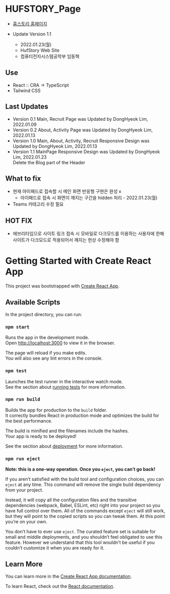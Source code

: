 # HUFSTORY_Page

- [훕스토리 홈페이지](https://hufstory.github.io "Hufstory HomePage")

- Update Version 1.1
    - 2022.01.23(월)
    - HufStory Web Site
    - 컴퓨터전자시스템공학부 임동혁
    
## Use
- React :: CRA -> TypeScript
- Tailwind CSS    

## Last Updates
- Version 0.1 Main, Recruit Page was Updated by DongHyeok Lim, 2022.01.09
- Version 0.2 About, Activity Page was Updated by DongHyeok Lim, 2022.01.13
- Version 1.0 Main, About, Activity, Recruit Responsive Design was Updated by DongHyeok Lim, 2022.01.13
- Version 1.1 MainPage Responsive Design was Updated by DongHyeok Lim, 2022.01.23  
    Delete the Blog part of the Header

## What to fix
- 현재 아이패드로 접속할 시 메인 화면 반응형 구현은 완성 x
    - 아이패드로 접속 시 화면이 깨지는 구간을 hidden 처리 - 2022.01.23(월)
- Teams 카테고리 수정 필요

## HOT FIX
- 에브리타임으로 사이트 링크 접속 시 모바일로 다크모드를 이용하는 사용자에 한해  
사이트가 다크모드로 적용되어서 꺠지는 현상 수정해야 함


# Getting Started with Create React App

This project was bootstrapped with [Create React App](https://github.com/facebook/create-react-app).

## Available Scripts

In the project directory, you can run:

### `npm start`

Runs the app in the development mode.\
Open [http://localhost:3000](http://localhost:3000) to view it in the browser.

The page will reload if you make edits.\
You will also see any lint errors in the console.

### `npm test`

Launches the test runner in the interactive watch mode.\
See the section about [running tests](https://facebook.github.io/create-react-app/docs/running-tests) for more information.

### `npm run build`

Builds the app for production to the `build` folder.\
It correctly bundles React in production mode and optimizes the build for the best performance.

The build is minified and the filenames include the hashes.\
Your app is ready to be deployed!

See the section about [deployment](https://facebook.github.io/create-react-app/docs/deployment) for more information.

### `npm run eject`

**Note: this is a one-way operation. Once you `eject`, you can’t go back!**

If you aren’t satisfied with the build tool and configuration choices, you can `eject` at any time. This command will remove the single build dependency from your project.

Instead, it will copy all the configuration files and the transitive dependencies (webpack, Babel, ESLint, etc) right into your project so you have full control over them. All of the commands except `eject` will still work, but they will point to the copied scripts so you can tweak them. At this point you’re on your own.

You don’t have to ever use `eject`. The curated feature set is suitable for small and middle deployments, and you shouldn’t feel obligated to use this feature. However we understand that this tool wouldn’t be useful if you couldn’t customize it when you are ready for it.

## Learn More

You can learn more in the [Create React App documentation](https://facebook.github.io/create-react-app/docs/getting-started).

To learn React, check out the [React documentation](https://reactjs.org/).
